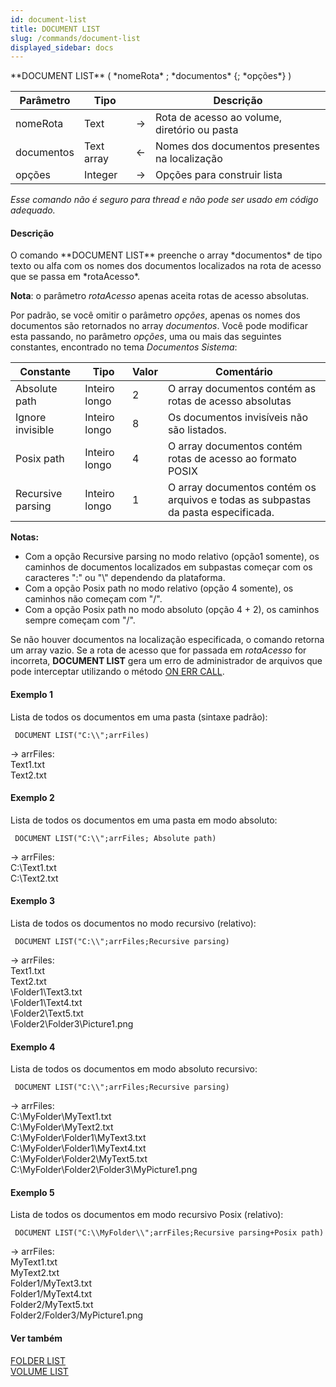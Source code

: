 ```yaml
---
id: document-list
title: DOCUMENT LIST
slug: /commands/document-list
displayed_sidebar: docs
---
```


<!--REF #_command_.DOCUMENT LIST.Syntax-->**DOCUMENT LIST** ( *nomeRota* ; *documentos* {; *opções*} )<!-- END REF-->
<!--REF #_command_.DOCUMENT LIST.Params-->
| Parâmetro | Tipo |  | Descrição |
| --- | --- | --- | --- |
| nomeRota | Text | &#8594;  | Rota de acesso ao volume, diretório ou pasta |
| documentos | Text array | &#8592; | Nomes dos documentos presentes na localização |
| opções | Integer | &#8594;  | Opções para construir lista |

<!-- END REF-->

*Esse comando não é seguro para thread e não pode ser usado em código adequado.*


#### Descrição 

<!--REF #_command_.DOCUMENT LIST.Summary-->O comando **DOCUMENT LIST** preenche o array *documentos* de tipo texto ou alfa com os nomes dos documentos localizados na rota de acesso que se passa em *rotaAcesso*.<!-- END REF-->

**Nota**: o parâmetro *rotaAcesso* apenas aceita rotas de acesso absolutas.  
  
Por padrão, se você omitir o parâmetro *opções*, apenas os nomes dos documentos são retornados no array *documentos*. Você pode modificar esta passando, no parâmetro *opções*, uma ou mais das seguintes constantes, encontrado no tema *Documentos Sistema*:

| Constante         | Tipo          | Valor | Comentário                                                                        |
| ----------------- | ------------- | ----- | --------------------------------------------------------------------------------- |
| Absolute path     | Inteiro longo | 2     | O array documentos contém as rotas de acesso absolutas                            |
| Ignore invisible  | Inteiro longo | 8     | Os documentos invisíveis não são listados.                                        |
| Posix path        | Inteiro longo | 4     | O array documentos contém rotas de acesso ao formato POSIX                        |
| Recursive parsing | Inteiro longo | 1     | O array documentos contém os arquivos e todas as subpastas da pasta especificada. |

**Notas:**

* Com a opção Recursive parsing no modo relativo (opção1 somente), os caminhos de documentos localizados em subpastas começar com os caracteres ":" ou "\\" dependendo da plataforma.
* Com a opção Posix path no modo relativo (opção 4 somente), os caminhos não começam com "/".
* Com a opção Posix path no modo absoluto (opção 4 + 2), os caminhos sempre começam com "/".

Se não houver documentos na localização especificada, o comando retorna um array vazio. Se a rota de acesso que for passada em *rotaAcesso* for incorreta, **DOCUMENT LIST**  gera um erro de administrador de arquivos que pode interceptar utilizando o método [ON ERR CALL](on-err-call.md).

#### Exemplo 1 

Lista de todos os documentos em uma pasta (sintaxe padrão):

```4d
 DOCUMENT LIST("C:\\";arrFiles)
```

\-> arrFiles:  
 Text1.txt  
 Text2.txt

#### Exemplo 2 

Lista de todos os documentos em uma pasta em modo absoluto:

```4d
 DOCUMENT LIST("C:\\";arrFiles; Absolute path)
```

\-> arrFiles:  
 C:\\Text1.txt  
 C:\\Text2.txt

#### Exemplo 3 

Lista de todos os documentos no modo recursivo (relativo):

```4d
 DOCUMENT LIST("C:\\";arrFiles;Recursive parsing)
```

  
\-> arrFiles:  
 Text1.txt  
 Text2.txt  
 \\Folder1\\Text3.txt  
 \\Folder1\\Text4.txt  
 \\Folder2\\Text5.txt  
 \\Folder2\\Folder3\\Picture1.png

#### Exemplo 4 

Lista de todos os documentos em modo absoluto recursivo:

```4d
 DOCUMENT LIST("C:\\";arrFiles;Recursive parsing)
```

\-> arrFiles:  
 C:\\MyFolder\\MyText1.txt  
 C:\\MyFolder\\MyText2.txt  
 C:\\MyFolder\\Folder1\\MyText3.txt  
 C:\\MyFolder\\Folder1\\MyText4.txt  
 C:\\MyFolder\\Folder2\\MyText5.txt  
 C:\\MyFolder\\Folder2\\Folder3\\MyPicture1.png

#### Exemplo 5 

Lista de todos os documentos em modo recursivo Posix (relativo):

```4d
 DOCUMENT LIST("C:\\MyFolder\\";arrFiles;Recursive parsing+Posix path)
```

\-> arrFiles:  
 MyText1.txt  
 MyText2.txt  
 Folder1/MyText3.txt  
 Folder1/MyText4.txt  
 Folder2/MyText5.txt  
 Folder2/Folder3/MyPicture1.png

#### Ver também 

[FOLDER LIST](folder-list.md)  
[VOLUME LIST](volume-list.md)  